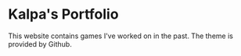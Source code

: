 # Kalpa's Portfolio

This website contains games I've worked on in the past. The theme is provided by Github.
